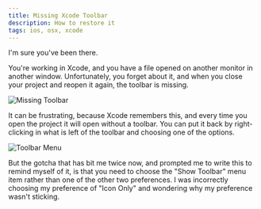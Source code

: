 ```yaml
---
title: Missing Xcode Toolbar
description: How to restore it
tags: ios, osx, xcode
---
```


I'm sure you've been there.

You're working in Xcode, and you have a file opened on another monitor in
another window. Unfortunately, you forget about it, and when you close your
project and reopen it again, the toolbar is missing.

![Missing Toolbar](http://images.abizern.org/2013/01/Missing%20Xcode%20Toolbar.png)

It can be frustrating, because Xcode remembers this, and every time you open the
project it will open without a toolbar. You can put it back by right-clicking in
what is left of the toolbar and choosing one of the options.

![Toolbar Menu](http://images.abizern.org/2013/01/Xcode%20Toolbar%20Menu.png)

But the gotcha that has bit me twice now, and prompted me to write this to
remind myself of it, is that you need to choose the "Show Toolbar" menu item
rather than one of the other two preferences. I was incorrectly choosing my
preference of "Icon Only" and wondering why my preference wasn't sticking.
